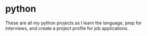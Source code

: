 # python
These are all my python projects as I learn the language, prep for interviews, and create a project profile for job applications.
